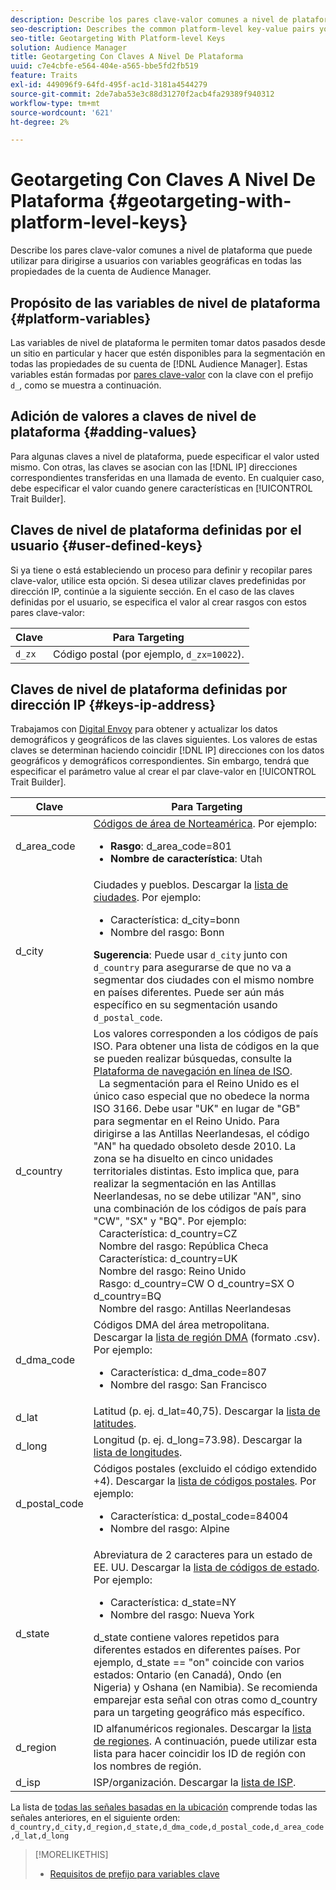 ```yaml
---
description: Describe los pares clave-valor comunes a nivel de plataforma que puede utilizar para dirigirse a usuarios con variables geográficas en todas las propiedades de la cuenta de Audience Manager.
seo-description: Describes the common platform-level key-value pairs you can use to target users with geographic variables across all properties in your Audience Manager account.
seo-title: Geotargeting With Platform-level Keys
solution: Audience Manager
title: Geotargeting Con Claves A Nivel De Plataforma
uuid: c7e4cbfe-e564-404e-a565-bbe5fd2fb519
feature: Traits
exl-id: 449096f9-64fd-495f-ac1d-3181a4544279
source-git-commit: 2de7aba53e3c88d31270f2acb4fa29389f940312
workflow-type: tm+mt
source-wordcount: '621'
ht-degree: 2%

---
```


# Geotargeting Con Claves A Nivel De Plataforma {#geotargeting-with-platform-level-keys}

Describe los pares clave-valor comunes a nivel de plataforma que puede utilizar para dirigirse a usuarios con variables geográficas en todas las propiedades de la cuenta de Audience Manager.

<!-- c_tb_platform_vars.xml -->

## Propósito de las variables de nivel de plataforma {#platform-variables}

Las variables de nivel de plataforma le permiten tomar datos pasados desde un sitio en particular y hacer que estén disponibles para la segmentación en todas las propiedades de su cuenta de [!DNL Audience Manager]. Estas variables están formadas por [pares clave-valor](../../reference/key-value-pairs-explained.md) con la clave con el prefijo `d_`, como se muestra a continuación.

## Adición de valores a claves de nivel de plataforma {#adding-values}

Para algunas claves a nivel de plataforma, puede especificar el valor usted mismo. Con otras, las claves se asocian con las [!DNL IP] direcciones correspondientes transferidas en una llamada de evento. En cualquier caso, debe especificar el valor cuando genere características en [!UICONTROL Trait Builder].

## Claves de nivel de plataforma definidas por el usuario {#user-defined-keys}

Si ya tiene o está estableciendo un proceso para definir y recopilar pares clave-valor, utilice esta opción. Si desea utilizar claves predefinidas por dirección IP, continúe a la siguiente sección. En el caso de las claves definidas por el usuario, se especifica el valor al crear rasgos con estos pares clave-valor:

| Clave | Para Targeting |
|---|---|
| `d_zx` | Código postal (por ejemplo, `d_zx=10022`). |

## Claves de nivel de plataforma definidas por dirección IP {#keys-ip-address}

Trabajamos con [Digital Envoy](https://www.digitalenvoy.com/) para obtener y actualizar los datos demográficos y geográficos de las claves siguientes. Los valores de estas claves se determinan haciendo coincidir [!DNL IP] direcciones con los datos geográficos y demográficos correspondientes. Sin embargo, tendrá que especificar el parámetro value al crear el par clave-valor en [!UICONTROL Trait Builder].

| Clave | Para Targeting |
|--- |--- |
| d_area_code | [Códigos de área de Norteamérica](https://en.wikipedia.org/wiki/List_of_North_American_Numbering_Plan_area_codes).  Por ejemplo: <ul><li>**Rasgo**: d_area_code=801</li><li>**Nombre de característica**: Utah</li></ul> |
| d_city | Ciudades y pueblos. Descargar la [lista de ciudades](assets/d_city.txt).  Por ejemplo: <ul><li>Característica: d_city=bonn</li><li>Nombre del rasgo: Bonn</li></ul> **Sugerencia**: Puede usar `d_city` junto con `d_country` para asegurarse de que no va a segmentar dos ciudades con el mismo nombre en países diferentes. Puede ser aún más específico en su segmentación usando `d_postal_code`. |
| d_country | Los valores corresponden a los códigos de país ISO. Para obtener una lista de códigos en la que se pueden realizar búsquedas, consulte la [Plataforma de navegación en línea de ISO](https://www.iso.org/obp/ui/#home). <br>  La segmentación para el Reino Unido es el único caso especial que no obedece la norma ISO 3166. Debe usar &quot;UK&quot; en lugar de &quot;GB&quot; para segmentar en el Reino Unido.  Para dirigirse a las Antillas Neerlandesas, el código &quot;AN&quot; ha quedado obsoleto desde 2010. La zona se ha disuelto en cinco unidades territoriales distintas. Esto implica que, para realizar la segmentación en las Antillas Neerlandesas, no se debe utilizar &quot;AN&quot;, sino una combinación de los códigos de país para &quot;CW&quot;, &quot;SX&quot; y &quot;BQ&quot;.  Por ejemplo: <br>  Característica: d_country=CZ <br>  Nombre del rasgo: República Checa <br>  Característica: d_country=UK <br>  Nombre del rasgo: Reino Unido <br>  Rasgo: d_country=CW O d_country=SX O d_country=BQ <br>  Nombre del rasgo: Antillas Neerlandesas |
| d_dma_code | Códigos DMA del área metropolitana. Descargar la [lista de región DMA](assets/DMAregions.csv) (formato .csv).  Por ejemplo: <ul><li>Característica: d_dma_code=807</li><li>Nombre del rasgo: San Francisco</li></ul> |
| d_lat | Latitud (p. ej. d_lat=40,75). Descargar la [lista de latitudes](assets/d_lat.txt). |
| d_long | Longitud (p. ej. d_long=73.98). Descargar la [lista de longitudes](assets/d_long.txt). |
| d_postal_code | Códigos postales (excluido el código extendido +4). Descargar la [lista de códigos postales](assets/d_postal_code.txt).  Por ejemplo: <ul><li>Característica: d_postal_code=84004 </li><li>Nombre del rasgo: Alpine</li></ul> |
| d_state | Abreviatura de 2 caracteres para un estado de EE. UU. Descargar la [lista de códigos de estado](assets/d_state.txt).  Por ejemplo: <ul><li>Característica: d_state=NY </li><li>Nombre del rasgo: Nueva York</li></ul>d_state contiene valores repetidos para diferentes estados en diferentes países. Por ejemplo, d_state == &quot;on&quot; coincide con varios estados: Ontario (en Canadá), Ondo (en Nigeria) y Oshana (en Namibia). Se recomienda emparejar esta señal con otras como d_country para un targeting geográfico más específico. |
| d_region | ID alfanuméricos regionales. Descargar la [lista de regiones](assets/Country_RegionCodes_City.csv).  A continuación, puede utilizar esta lista para hacer coincidir los ID de región con los nombres de región. |
| d_isp | ISP/organización. Descargar la [lista de ISP](assets/d_isp.txt). |

La lista de [todas las señales basadas en la ubicación](assets/all.txt) comprende todas las señales anteriores, en el siguiente orden: `d_country,d_city,d_region,d_state,d_dma_code,d_postal_code,d_area_code,d_lat,d_long`

>[!MORELIKETHIS]
>
>* [Requisitos de prefijo para variables clave](../../features/traits/trait-variable-prefixes.md)

